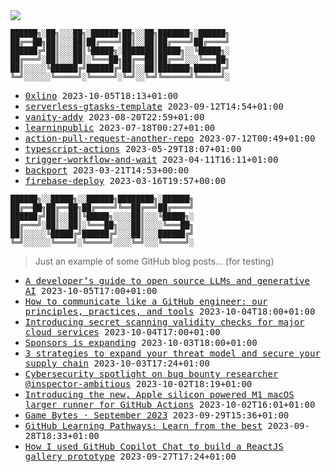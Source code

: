 <img src="https://github-profile-trophy.vercel.app/?username=0xlino&theme=onedark"/>

```
██████╗░██╗░░░██╗░██████╗██╗░░██╗███████╗░██████╗
██╔══██╗██║░░░██║██╔════╝██║░░██║██╔════╝██╔════╝
██████╔╝██║░░░██║╚█████╗░███████║█████╗░░╚█████╗░
██╔═══╝░██║░░░██║░╚═══██╗██╔══██║██╔══╝░░░╚═══██╗
██║░░░░░╚██████╔╝██████╔╝██║░░██║███████╗██████╔╝
╚═╝░░░░░░╚═════╝░╚═════╝░╚═╝░░╚═╝╚══════╝╚═════╝░
```

<!-- PUSHES:START -->

- <samp>[0xlino](https://github.com/0xlino/0xlino) <kbd>2023-10-05T18:13+01:00</kbd></samp>
- <samp>[serverless-gtasks-template](https://github.com/0xlino/serverless-gtasks-template) <kbd>2023-09-12T14:54+01:00</kbd></samp>
- <samp>[vanity-addy](https://github.com/0xlino/vanity-addy) <kbd>2023-08-20T22:59+01:00</kbd></samp>
- <samp>[learninpublic](https://github.com/0xlino/learninpublic) <kbd>2023-07-18T00:27+01:00</kbd></samp>
- <samp>[action-pull-request-another-repo](https://github.com/0xlino/action-pull-request-another-repo) <kbd>2023-07-12T00:49+01:00</kbd></samp>
- <samp>[typescript-actions](https://github.com/0xlino/typescript-actions) <kbd>2023-05-29T18:07+01:00</kbd></samp>
- <samp>[trigger-workflow-and-wait](https://github.com/0xlino/trigger-workflow-and-wait) <kbd>2023-04-11T16:11+01:00</kbd></samp>
- <samp>[backport](https://github.com/0xlino/backport) <kbd>2023-03-21T14:53+00:00</kbd></samp>
- <samp>[firebase-deploy](https://github.com/0xlino/firebase-deploy) <kbd>2023-03-16T19:57+00:00</kbd></samp>

<!-- PUSHES:END -->

```
██████╗░░█████╗░░██████╗████████╗░██████╗
██╔══██╗██╔══██╗██╔════╝╚══██╔══╝██╔════╝
██████╔╝██║░░██║╚█████╗░░░░██║░░░╚█████╗░
██╔═══╝░██║░░██║░╚═══██╗░░░██║░░░░╚═══██╗
██║░░░░░╚█████╔╝██████╔╝░░░██║░░░██████╔╝
╚═╝░░░░░░╚════╝░╚═════╝░░░░╚═╝░░░╚═════╝░
```

> Just an example of some GitHub blog posts... (for testing)

<!-- POSTS:START -->

- <samp>[A developer&#8217;s guide to open source LLMs and generative AI](https://github.blog/2023-10-05-a-developers-guide-to-open-source-llms-and-generative-ai/) <kbd>2023-10-05T17:00+01:00</kbd></samp>
- <samp>[How to communicate like a GitHub engineer: our principles, practices, and tools](https://github.blog/2023-10-04-how-to-communicate-like-a-github-engineer-our-principles-practices-and-tools/) <kbd>2023-10-04T18:00+01:00</kbd></samp>
- <samp>[Introducing secret scanning validity checks for major cloud services](https://github.blog/2023-10-04-introducing-secret-scanning-validity-checks-for-major-cloud-services/) <kbd>2023-10-04T17:00+01:00</kbd></samp>
- <samp>[Sponsors is expanding](https://github.blog/2023-10-03-sponsors-is-expanding/) <kbd>2023-10-03T18:00+01:00</kbd></samp>
- <samp>[3 strategies to expand your threat model and secure your supply chain](https://github.blog/2023-10-03-3-strategies-to-expand-your-threat-model-and-secure-your-supply-chain/) <kbd>2023-10-03T17:24+01:00</kbd></samp>
- <samp>[Cybersecurity spotlight on bug bounty researcher @inspector-ambitious](https://github.blog/2023-10-02-cybersecurity-spotlight-on-bug-bounty-researcher-inspector-ambitious/) <kbd>2023-10-02T18:19+01:00</kbd></samp>
- <samp>[Introducing the new, Apple silicon powered M1 macOS larger runner for GitHub Actions](https://github.blog/2023-10-02-introducing-the-new-apple-silicon-powered-m1-macos-larger-runner-for-github-actions/) <kbd>2023-10-02T16:01+01:00</kbd></samp>
- <samp>[Game Bytes · September 2023](https://github.blog/2023-09-29-game-bytes/) <kbd>2023-09-29T15:36+01:00</kbd></samp>
- <samp>[GitHub Learning Pathways: Learn from the best](https://github.blog/2023-09-28-github-learning-pathways-learn-from-the-best/) <kbd>2023-09-28T18:33+01:00</kbd></samp>
- <samp>[How I used GitHub Copilot Chat to build a ReactJS gallery prototype](https://github.blog/2023-09-27-how-i-used-github-copilot-chat-to-build-a-reactjs-gallery-prototype/) <kbd>2023-09-27T17:24+01:00</kbd></samp>

<!-- POSTS:END -->
